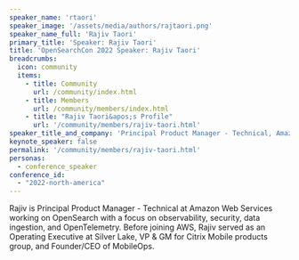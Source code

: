 ```yaml
---
speaker_name: 'rtaori'
speaker_image: '/assets/media/authors/rajtaori.png'
speaker_name_full: 'Rajiv Taori'
primary_title: 'Speaker: Rajiv Taori'
title: 'OpenSearchCon 2022 Speaker: Rajiv Taori'
breadcrumbs:
  icon: community
  items:
    - title: Community
      url: /community/index.html
    - title: Members
      url: /community/members/index.html
    - title: "Rajiv Taori&apos;s Profile"
      url: '/community/members/rajiv-taori.html'
speaker_title_and_company: 'Principal Product Manager - Technical, Amazon Web Services'
keynote_speaker: false
permalink: '/community/members/rajiv-taori.html'
personas:
  - conference_speaker
conference_id:
  - "2022-north-america"
---
```

Rajiv is Principal Product Manager - Technical at Amazon Web Services working on OpenSearch with a focus on observability, security, data ingestion, and OpenTelemetry. Before joining AWS, Rajiv served as an Operating Executive at Silver Lake, VP & GM for Citrix Mobile products group, and Founder/CEO of MobileOps.
